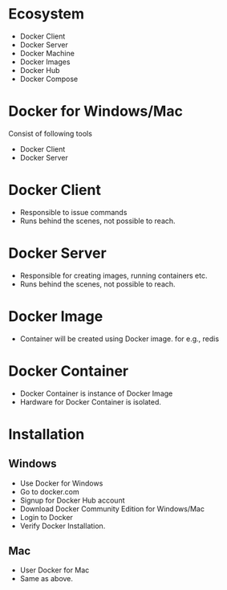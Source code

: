 # Ecosystem
* Docker Client
* Docker Server
* Docker Machine
* Docker Images
* Docker Hub
* Docker Compose

# Docker for Windows/Mac
Consist of following tools
* Docker Client
* Docker Server

# Docker Client
* Responsible to issue commands
* Runs behind the scenes, not possible to reach.

# Docker Server
* Responsible for creating images, running containers etc.
* Runs behind the scenes, not possible to reach.

# Docker Image
* Container will be created using Docker image.
for e.g., redis

# Docker Container
* Docker Container is instance of Docker Image
* Hardware for Docker Container is isolated.

# Installation

## Windows
* Use Docker for Windows
* Go to docker.com
* Signup for Docker Hub account
* Download Docker Community Edition for Windows/Mac
* Login to Docker
* Verify Docker Installation.


## Mac
* User Docker for Mac
* Same as above.


